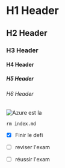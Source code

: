 # H1 Header
## H2 Header
### H3 Header
#### H4 Header
##### H5 Header
###### H6 Header


![Azure est la](https://www.devops.ae/wp-content/uploads/2020/10/microsoft-azure.png)

```
rm index.md
```

- [x] Finir le defi
- [ ] reviser l'exam
- [ ] réussir l'exam

